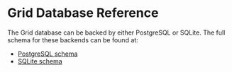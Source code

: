 # Grid Database Reference

<!--
  Copyright 2018-2020 Cargill Incorporated
  Licensed under Creative Commons Attribution 4.0 International License
  https://creativecommons.org/licenses/by/4.0/
-->

The Grid database can be backed by either PostgreSQL or SQLite. The full
schema for these backends can be found at:

* [PostgreSQL schema](/docs/0.1/database/postgres)
* [SQLite schema](/docs/0.1/database/sqlite)
